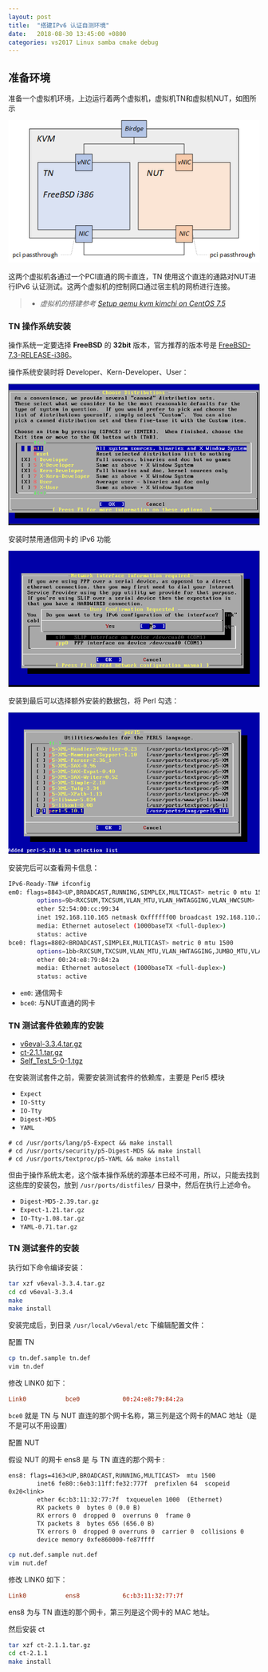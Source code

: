 ```yaml
---
layout: post
title:  "搭建IPv6 认证自测环境"
date:   2018-08-30 13:45:00 +0800
categories: vs2017 Linux samba cmake debug
---
```


## 准备环境

准备一个虚拟机环境，上边运行着两个虚拟机，虚拟机TN和虚拟机NUT，如图所示

![image](/assets/images/2019-04-23/001.png)

这两个虚拟机各通过一个PCI直通的网卡直连，TN 使用这个直连的通路对NUT进行IPv6 认证测试。这两个虚拟机的控制网口通过宿主机的网桥进行连接。

>* *虚拟机的搭建参考 [Setup qemu kvm kimchi on CentOS 7.5](https://hardboydu.github.io/centos/qemu/kvm/kimchi/2018/08/30/centos-qemu-kvm-kimchi.html)*

### TN 操作系统安装

操作系统一定要选择 **FreeBSD** 的 **32bit** 版本，官方推荐的版本号是 [FreeBSD-7.3-RELEASE-i386](http://freebsd.sin.openmirrors.asia/pub/FreeBSD/releases/i386/ISO-IMAGES/7.3/)。

操作系统安装时将 Developer、Kern-Developer、User：

![image](/assets/images/2019-04-23/002.png)

安装时禁用通信网卡的 IPv6 功能

![image](/assets/images/2019-04-23/003.png)

安装到最后可以选择额外安装的数据包，将 Perl 勾选：

![image](/assets/images/2019-04-23/004.PNG)

安装完后可以查看网卡信息：

```sh
IPv6-Ready-TN# ifconfig
em0: flags=8843<UP,BROADCAST,RUNNING,SIMPLEX,MULTICAST> metric 0 mtu 1500
        options=9b<RXCSUM,TXCSUM,VLAN_MTU,VLAN_HWTAGGING,VLAN_HWCSUM>
        ether 52:54:00:cc:99:34
        inet 192.168.110.165 netmask 0xffffff00 broadcast 192.168.110.255
        media: Ethernet autoselect (1000baseTX <full-duplex>)
        status: active
bce0: flags=8802<BROADCAST,SIMPLEX,MULTICAST> metric 0 mtu 1500
        options=1bb<RXCSUM,TXCSUM,VLAN_MTU,VLAN_HWTAGGING,JUMBO_MTU,VLAN_HWCSUM,TSO4>
        ether 00:24:e8:79:84:2a
        media: Ethernet autoselect (1000baseTX <full-duplex>)
        status: active
```

* `em0`: 通信网卡
* `bce0`: 与NUT直通的网卡

### TN 测试套件依赖库的安装

* [v6eval-3.3.4.tar.gz](https://www.ipv6ready.org.cn/home/views/default/resource/release/v6eval-3.3.4.tar.gz)
* [ct-2.1.1.tar.gz](https://www.ipv6ready.org.cn/home/views/default/resource/release/ct/ct-2.1.1.tar.gz)
* [Self_Test_5-0-1.tgz](https://www.ipv6ready.org.cn/home/views/default/resource/logo/release/Self_Test_5-0-1.tgz)

在安装测试套件之前，需要安装测试套件的依赖库，主要是 Perl5 模块

* `Expect`
* `IO-Stty`
* `IO-Tty`
* `Digest-MD5`
* `YAML`

```log
# cd /usr/ports/lang/p5-Expect && make install
# cd /usr/ports/security/p5-Digest-MD5 && make install
# cd /usr/ports/textproc/p5-YAML && make install
```

但由于操作系统太老，这个版本操作系统的源基本已经不可用，所以，只能去找到这些库的安装包，放到 `/usr/ports/distfiles/` 目录中，然后在执行上述命令。

* `Digest-MD5-2.39.tar.gz`
* `Expect-1.21.tar.gz`
* `IO-Tty-1.08.tar.gz`
* `YAML-0.71.tar.gz`

### TN 测试套件的安装

执行如下命令编译安装：

```sh
tar xzf v6eval-3.3.4.tar.gz
cd cd v6eval-3.3.4
make
make install
```

安装完成后，到目录 `/usr/local/v6eval/etc` 下编辑配置文件：

配置 TN

```sh
cp tn.def.sample tn.def
vim tn.def
```

修改 LINK0 如下：

```conf
Link0           bce0            00:24:e8:79:84:2a
```

`bce0` 就是 TN 与 NUT 直连的那个网卡名称，第三列是这个网卡的MAC 地址（是不是可以不用设置）

配置 NUT

假设 NUT 的网卡 ens8 是 与 TN 直连的那个网卡 :

```log
ens8: flags=4163<UP,BROADCAST,RUNNING,MULTICAST>  mtu 1500
        inet6 fe80::6eb3:11ff:fe32:777f  prefixlen 64  scopeid 0x20<link>
        ether 6c:b3:11:32:77:7f  txqueuelen 1000  (Ethernet)
        RX packets 0  bytes 0 (0.0 B)
        RX errors 0  dropped 0  overruns 0  frame 0
        TX packets 8  bytes 656 (656.0 B)
        TX errors 0  dropped 0 overruns 0  carrier 0  collisions 0
        device memory 0xfe860000-fe87ffff
```

```sh
cp nut.def.sample nut.def
vim nut.def
```

修改 LINK0 如下：

```conf
Link0           ens8            6c:b3:11:32:77:7f
```

ens8 为与 TN 直连的那个网卡，第三列是这个网卡的 MAC 地址。

然后安装 ct

```sh
tar xzf ct-2.1.1.tar.gz
cd ct-2.1.1
make install
```
